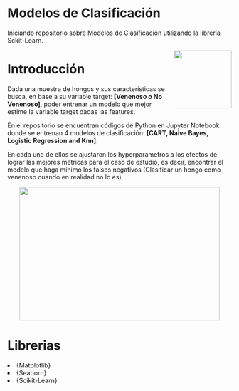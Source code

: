 # Modelos de Clasificación

Iniciando repositorio sobre Modelos de Clasificación utilizando la librería Sckit-Learn.


<p>
<a href="https://scikit-learn.org/" rel="nofollow"><img src="https://www.pngegg.com/en/png-yokbj" align="right" width="130" style="max-width: 60%;"></a>
</p>



 
 # Introducción
 
Dada una muestra de hongos y sus características se busca, en base a su variable target: <b>[Venenoso o No Venenoso]</b>, poder entrenar un modelo que mejor estime la variable target dadas las features. 

En el repositorio se encuentran códigos de Python en Jupyter Notebook donde se entrenan 4 modelos de clasificación: <b>[CART, Naive Bayes, Logistic Regression and Knn]</b>.

En cada uno de ellos se ajustaron los hyperparametros a los efectos de lograr las mejores métricas para el caso de estudio, es decir, encontrar el modelo que haga mínimo los falsos negativos (Clasificar un hongo como venenoso cuando en realidad no lo es).

<p align="center">
  <img 
    width="450"
    height="300"
    src="https://i.pinimg.com/originals/ee/d8/fe/eed8fe4ad24e066b8b58a6f0e3771946.gif"
  >
</p>


# Librerias

<ui>

<li>
{Matplotlib}
</li>

<li>
{Seaborn}
</li>

<li>
{Scikit-Learn}
</li>

</ui>

